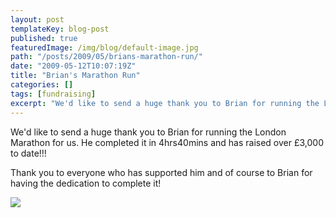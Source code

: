 ```yaml
---
layout: post
templateKey: blog-post
published: true
featuredImage: /img/blog/default-image.jpg
path: "/posts/2009/05/brians-marathon-run/"
date: "2009-05-12T10:07:19Z"
title: "Brian's Marathon Run"
categories: []
tags: [fundraising]
excerpt: "We'd like to send a huge thank you to Brian for running the London Marathon for us. He completed it..."
---
```


We'd like to send a huge thank you to Brian for running the London Marathon for us. He completed it in 4hrs40mins and has raised over £3,000 to date!!!

Thank you to everyone who has supported him and of course to Brian for having the dedication to complete it!

![](https://www.landirani.org/image_library/news/full_size/4a0996a365e12brian_s_marathon_photos.pdf_(1_page).jpg)
